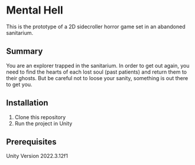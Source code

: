 # Mental Hell
This is the prototype of a 2D sidecroller horror game set in an abandoned sanitarium.

## Summary
You are an explorer trapped in the sanitarium. In order to get out again, you need to find the hearts of each lost soul (past patients) and return them to their ghosts.
But be careful not to loose your sanity, something is out there to get you.

## Installation
1. Clone this repository
2. Run the project in Unity

## Prerequisites
Unity Version 2022.3.12f1
